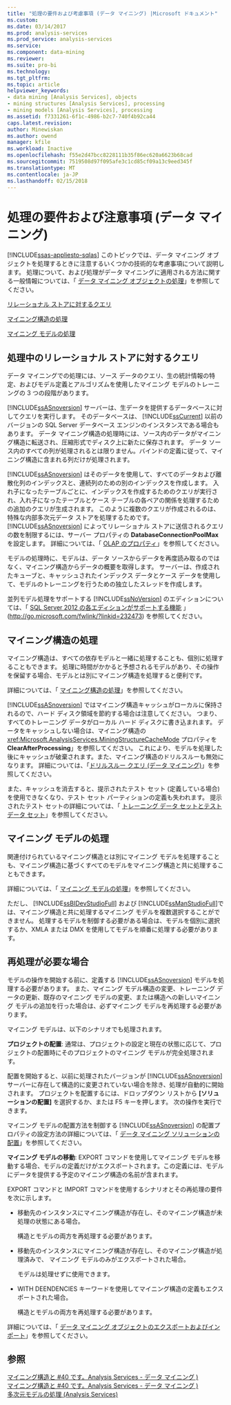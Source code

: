 ```yaml
---
title: "処理の要件および考慮事項 (データ マイニング) |Microsoft ドキュメント"
ms.custom: 
ms.date: 03/14/2017
ms.prod: analysis-services
ms.prod_service: analysis-services
ms.service: 
ms.component: data-mining
ms.reviewer: 
ms.suite: pro-bi
ms.technology: 
ms.tgt_pltfrm: 
ms.topic: article
helpviewer_keywords:
- data mining [Analysis Services], objects
- mining structures [Analysis Services], processing
- mining models [Analysis Services], processing
ms.assetid: f7331261-6f1c-4986-b2c7-740f4b92ca44
caps.latest.revision: 
author: Minewiskan
ms.author: owend
manager: kfile
ms.workload: Inactive
ms.openlocfilehash: f55e2d47bcc8228111b35f86ec620a6623b68cad
ms.sourcegitcommit: 7519508d97f095afe3c1cd85cf09a13c9eed345f
ms.translationtype: MT
ms.contentlocale: ja-JP
ms.lasthandoff: 02/15/2018
---
```

# <a name="processing-requirements-and-considerations-data-mining"></a>処理の要件および注意事項 (データ マイニング)
[!INCLUDE[ssas-appliesto-sqlas](../../includes/ssas-appliesto-sqlas.md)]
このトピックでは、データ マイニング オブジェクトを処理するときに注意するいくつかの技術的な考慮事項について説明します。 処理について、および処理がデータ マイニングに適用される方法に関する一般情報については、「 [データ マイニング オブジェクトの処理](../../analysis-services/data-mining/processing-data-mining-objects.md)」を参照してください。  
  
 [リレーショナル ストアに対するクエリ](#bkmk_QueryReqs)  
  
 [マイニング構造の処理](#bkmk_ProcessStructures)  
  
 [マイニング モデルの処理](#bkmk_ProcessModels)  
  
##  <a name="bkmk_QueryReqs"></a> 処理中のリレーショナル ストアに対するクエリ  
 データ マイニングでの処理には、ソース データのクエリ、生の統計情報の特定、およびモデル定義とアルゴリズムを使用したマイニング モデルのトレーニングの 3 つの段階があります。  
  
 [!INCLUDE[ssASnoversion](../../includes/ssasnoversion-md.md)] サーバーは、生データを提供するデータベースに対してクエリを実行します。 そのデータベースは、 [!INCLUDE[ssCurrent](../../includes/sscurrent-md.md)] 以前のバージョンの SQL Server データベース エンジンのインスタンスである場合もあります。 データ マイニング構造の処理時には、ソース内のデータがマイニング構造に転送され、圧縮形式でディスク上に新たに保存されます。 データ ソース内のすべての列が処理されるとは限りません。バインドの定義に従って、マイニング構造に含まれる列だけが処理されます。  
  
 [!INCLUDE[ssASnoversion](../../includes/ssasnoversion-md.md)] はそのデータを使用して、すべてのデータおよび離散化列のインデックスと、連続列のための別のインデックスを作成します。 入れ子になったテーブルごとに、インデックスを作成するためのクエリが実行され、入れ子になったテーブルとケース テーブルの各ペアの関係を処理するための追加のクエリが生成されます。 このように複数のクエリが作成されるのは、特殊な内部多次元データ ストアを処理するためです。 [!INCLUDE[ssASnoversion](../../includes/ssasnoversion-md.md)] によってリレーショナル ストアに送信されるクエリの数を制限するには、サーバー プロパティの **DatabaseConnectionPoolMax**を設定します。 詳細については、「 [OLAP のプロパティ](../../analysis-services/server-properties/olap-properties.md)」を参照してください。  
  
 モデルの処理時に、モデルは、データ ソースからデータを再度読み取るのではなく、マイニング構造からデータの概要を取得します。 サーバーは、作成されたキューブと、キャッシュされたインデックス データとケース データを使用して、モデルのトレーニングを行うための独立したスレッドを作成します。  
  
 並列モデル処理をサポートする [!INCLUDE[ssNoVersion](../../includes/ssnoversion-md.md)] のエディションについては、「 [SQL Server 2012 の各エディションがサポートする機能](http://go.microsoft.com/fwlink/?linkid=232473) 」(http://go.microsoft.com/fwlink/?linkid=232473) を参照してください。  
  
##  <a name="bkmk_ProcessStructures"></a> マイニング構造の処理  
 マイニング構造は、すべての依存モデルと一緒に処理することも、個別に処理することもできます。 処理に時間がかかると予想されるモデルがあり、その操作を保留する場合、モデルとは別にマイニング構造を処理すると便利です。  
  
 詳細については、「 [マイニング構造の処理](../../analysis-services/data-mining/process-a-mining-structure.md)」を参照してください。  
  
 [!INCLUDE[ssASnoversion](../../includes/ssasnoversion-md.md)] ではマイニング構造キャッシュがローカルに保持されるので、ハード ディスク領域を節約する場合は注意してください。 つまり、すべてのトレーニング データがローカル ハード ディスクに書き込まれます。 データをキャッシュしない場合は、マイニング構造の <xref:Microsoft.AnalysisServices.MiningStructureCacheMode> プロパティを **ClearAfterProcessing**」を参照してください。 これにより、モデルを処理した後にキャッシュが破棄されます。また、マイニング構造のドリルスルーも無効になります。 詳細については、「[ドリルスルー クエリ &#40;データ マイニング&#41;](../../analysis-services/data-mining/drillthrough-queries-data-mining.md)」を参照してください。  
  
 また、キャッシュを消去すると、提示されたテスト セット (定義している場合) を使用できなくなり、テスト セット パーティションの定義も失われます。 提示されたテスト セットの詳細については、「 [トレーニング データ セットとテスト データ セット](../../analysis-services/data-mining/training-and-testing-data-sets.md)」を参照してください。  
  
##  <a name="bkmk_ProcessModels"></a> マイニング モデルの処理  
 関連付けられているマイニング構造とは別にマイニング モデルを処理することも、マイニング構造に基づくすべてのモデルをマイニング構造と共に処理することもできます。  
  
 詳細については、「 [マイニング モデルの処理](../../analysis-services/data-mining/process-a-mining-model.md)」を参照してください。  
  
 ただし、 [!INCLUDE[ssBIDevStudioFull](../../includes/ssbidevstudiofull-md.md)] および [!INCLUDE[ssManStudioFull](../../includes/ssmanstudiofull-md.md)]では、マイニング構造と共に処理するマイニング モデルを複数選択することができません。 処理するモデルを制御する必要がある場合は、モデルを個別に選択するか、XMLA または DMX を使用してモデルを順番に処理する必要があります。  
  
## <a name="when-reprocessing-is-required"></a>再処理が必要な場合  
 モデルの操作を開始する前に、定義する [!INCLUDE[ssASnoversion](../../includes/ssasnoversion-md.md)] モデルを処理する必要があります。 また、マイニング モデル構造の変更、トレーニング データの更新、既存のマイニング モデルの変更、または構造への新しいマイニング モデルの追加を行った場合は、必ずマイニング モデルを再処理する必要があります。  
  
 マイニング モデルは、以下のシナリオでも処理されます。  
  
 **プロジェクトの配置**: 通常は、プロジェクトの設定と現在の状態に応じて、プロジェクトの配置時にそのプロジェクトのマイニング モデルが完全処理されます。  
  
 配置を開始すると、以前に処理されたバージョンが [!INCLUDE[ssASnoversion](../../includes/ssasnoversion-md.md)] サーバーに存在して構造的に変更されていない場合を除き、処理が自動的に開始されます。 プロジェクトを配置するには、ドロップダウン リストから **[ソリューションの配置]** を選択するか、または F5 キーを押します。 次の操作を実行できます。  
  
 マイニング モデルの配置方法を制御する [!INCLUDE[ssASnoversion](../../includes/ssasnoversion-md.md)] の配置プロパティの設定方法の詳細については、「 [データ マイニング ソリューションの配置](../../analysis-services/data-mining/deployment-of-data-mining-solutions.md)」を参照してください。  
  
 **マイニング モデルの移動**: EXPORT コマンドを使用してマイニング モデルを移動する場合、モデルの定義だけがエクスポートされます。この定義には、モデルにデータを提供する予定のマイニング構造の名前が含まれます。  
  
 EXPORT コマンドと IMPORT コマンドを使用するシナリオとその再処理の要件を次に示します。  
  
-   移動先のインスタンスにマイニング構造が存在し、そのマイニング構造が未処理の状態にある場合。  
  
     構造とモデルの両方を再処理する必要があります。  
  
-   移動先のインスタンスにマイニング構造が存在し、そのマイニング構造が処理済みで、 マイニング モデルのみがエクスポートされた場合。  
  
     モデルは処理せずに使用できます。  
  
-   WITH DEENDENCIES キーワードを使用してマイニング構造の定義もエクスポートされた場合。  
  
     構造とモデルの両方を再処理する必要があります。  
  
 詳細については、「 [データ マイニング オブジェクトのエクスポートおよびインポート](../../analysis-services/data-mining/export-and-import-data-mining-objects.md)」を参照してください。  
  
## <a name="see-also"></a>参照  
 [マイニング構造と #40 です。Analysis Services - データ マイニング &#41;](../../analysis-services/data-mining/mining-structures-analysis-services-data-mining.md)   
 [マイニング構造と #40 です。Analysis Services - データ マイニング &#41;](../../analysis-services/data-mining/mining-structures-analysis-services-data-mining.md)   
 [多次元モデルの処理 &#40;Analysis Services&#41;](../../analysis-services/multidimensional-models/processing-a-multidimensional-model-analysis-services.md)  
  
  
